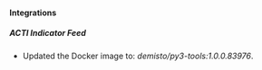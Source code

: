 #### Integrations
##### ACTI Indicator Feed
- Updated the Docker image to: *demisto/py3-tools:1.0.0.83976*.
